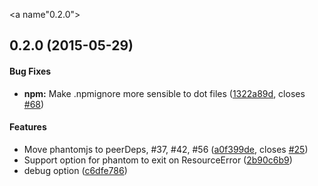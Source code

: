 <a name"0.2.0"></a>
## 0.2.0 (2015-05-29)


#### Bug Fixes

* **npm:** Make .npmignore more sensible to dot files ([1322a89d](https://github.com/karma-runner/karma-phantomjs-launcher/commit/1322a89d), closes [#68](https://github.com/karma-runner/karma-phantomjs-launcher/issues/68))


#### Features

* Move phantomjs to peerDeps, #37, #42, #56 ([a0f399de](https://github.com/karma-runner/karma-phantomjs-launcher/commit/a0f399de), closes [#25](https://github.com/karma-runner/karma-phantomjs-launcher/issues/25))
* Support option for phantom to exit on ResourceError ([2b90c6b9](https://github.com/karma-runner/karma-phantomjs-launcher/commit/2b90c6b9))
* debug option ([c6dfe786](https://github.com/karma-runner/karma-phantomjs-launcher/commit/c6dfe786))

